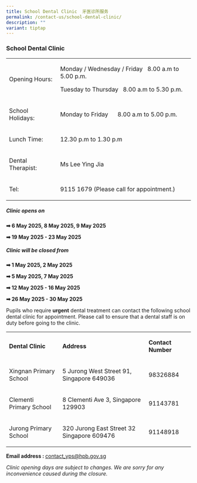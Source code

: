 ```yaml
---
title: School Dental Clinic  牙医诊所服务
permalink: /contact-us/school-dental-clinic/
description: ""
variant: tiptap
---
```

<h3>School Dental Clinic</h3>
<table style="minWidth: 50px">
<colgroup>
<col>
<col>
</colgroup>
<tbody>
<tr>
<td rowspan="1" colspan="1">
<p>Opening Hours:</p>
</td>
<td rowspan="1" colspan="1">
<p>Monday / Wednesday / Friday&nbsp; &nbsp;8.00 a.m to 5.00 p.m.</p>
<p>Tuesday to Thursday&nbsp; &nbsp;8.00 a.m to 5.30 p.m.</p>
</td>
</tr>
<tr>
<td rowspan="1" colspan="1">
<p>School Holidays:&nbsp;</p>
</td>
<td rowspan="1" colspan="1">
<p>Monday to Friday&nbsp; &nbsp; &nbsp; 8.00 a.m to 5.00 p.m.&nbsp;</p>
</td>
</tr>
<tr>
<td rowspan="1" colspan="1">
<p>Lunch Time:&nbsp;</p>
</td>
<td rowspan="1" colspan="1">
<p>12.30 p.m to 1.30 p.m&nbsp;</p>
</td>
</tr>
<tr>
<td rowspan="1" colspan="1">
<p>Dental Therapist:&nbsp;</p>
</td>
<td rowspan="1" colspan="1">
<p>Ms Lee Ying Jia&nbsp;</p>
</td>
</tr>
<tr>
<td rowspan="1" colspan="1">
<p>Tel:&nbsp;</p>
</td>
<td rowspan="1" colspan="1">
<p>9115 1679&nbsp;(Please call for appointment.)&nbsp;</p>
</td>
</tr>
</tbody>
</table>
<h5>Clinic opens on</h5>
<p><strong>➡ 6 May 2025, 8 May 2025, 9 May 2025</strong>
</p>
<p><strong>➡ 19 May 2025 - 23 May 2025</strong>
</p>
<p></p>
<h5>Clinic will be closed from</h5>
<p><strong>➡ 1 May 2025, 2 May 2025</strong>
</p>
<p><strong>➡ 5 May 2025, 7 May 2025</strong>
</p>
<p><strong>➡ 12 May 2025 - 16 May 2025</strong>
</p>
<p><strong>➡ 26 May 2025 - 30 May 2025</strong>
</p>
<p></p>
<p></p>
<p></p>
<p>Pupils who require <strong>urgent</strong> dental treatment can contact
the following school dental clinic for appointment. Please call to ensure
that a dental staff is on duty before going to the clinic.</p>
<table style="minWidth: 75px">
<colgroup>
<col>
<col>
<col>
</colgroup>
<tbody>
<tr>
<td rowspan="1" colspan="1">
<p><strong>Dental Clinic</strong>
</p>
</td>
<td rowspan="1" colspan="1">
<p><strong>Address</strong>
</p>
</td>
<td rowspan="1" colspan="1">
<p><strong>Contact Number</strong>
</p>
</td>
</tr>
<tr>
<td rowspan="1" colspan="1">
<p>Xingnan Primary School</p>
</td>
<td rowspan="1" colspan="1">
<p>5 Jurong West Street 91, Singapore 649036</p>
</td>
<td rowspan="1" colspan="1">
<p>98326884</p>
</td>
</tr>
<tr>
<td rowspan="1" colspan="1">
<p>Clementi Primary School</p>
</td>
<td rowspan="1" colspan="1">
<p>8 Clementi Ave 3, Singapore 129903</p>
</td>
<td rowspan="1" colspan="1">
<p>91143781</p>
</td>
</tr>
<tr>
<td rowspan="1" colspan="1">
<p>Jurong Primary School</p>
</td>
<td rowspan="1" colspan="1">
<p>320 Jurong East Street 32 Singapore 609476</p>
</td>
<td rowspan="1" colspan="1">
<p>91148918</p>
</td>
</tr>
</tbody>
</table>
<p><strong>Email address : </strong><a href="mailto:contact_yps@hpb.gov.sg" rel="noopener noreferrer nofollow" target="_blank">contact_yps@hpb.gov.sg</a>
</p>
<p><em>Clinic opening days are subject to changes. We are sorry for any inconvenience caused during the closure.</em>
</p>